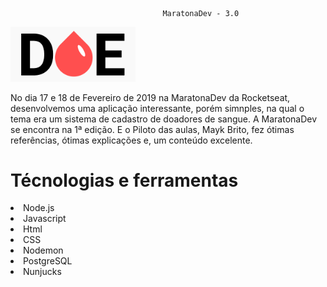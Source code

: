                                       MaratonaDev - 3.0
<a target="_blank" rel="noopener noreferrer" href="https://github.com/guilhermecapitao/doe-maratonadev/blob/master/src/public/logo.png"><img alt="MaratonaDev" src="https://github.com/guilhermecapitao/doe-maratonadev/raw/master/src/public/logo.png" width="200px" style="max-width:100%;"></a>








No dia 17 e 18 de Fevereiro de 2019 na MaratonaDev da Rocketseat, desenvolvemos uma aplicação interessante, porém simnples, na qual o tema era um sistema de cadastro de doadores de sangue. A MaratonaDev se encontra na 1ª edição. E o Piloto das aulas, Mayk Brito, fez ótimas referências, ótimas explicações e, um conteúdo excelente.

<h1>Técnologias e ferramentas</h1>
<li>Node.js</li>
<li>Javascript
<li>Html</li>
<li>CSS</li>
<li>Nodemon</li>
<li>PostgreSQL</li>
<li>Nunjucks</li>

